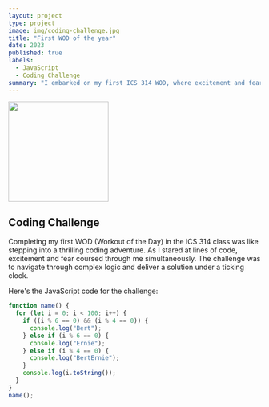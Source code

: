 ```yaml
---
layout: project
type: project
image: img/coding-challenge.jpg
title: "First WOD of the year"
date: 2023
published: true
labels:
  - JavaScript
  - Coding Challenge
summary: "I embarked on my first ICS 314 WOD, where excitement and fear danced hand in hand."
---
```

<div class="text-center p-4">
  <img width="200px" src="LINK_TO_YOUR_PHOTO_HERE" class="img-thumbnail">
</div>

## Coding Challenge

Completing my first WOD (Workout of the Day) in the ICS 314 class was like stepping into a thrilling coding adventure. As I stared at lines of code, excitement and fear coursed through me simultaneously. The challenge was to navigate through complex logic and deliver a solution under a ticking clock.

Here's the JavaScript code for the challenge:

```javascript
function name() {
  for (let i = 0; i < 100; i++) {
    if ((i % 6 == 0) && (i % 4 == 0)) {
      console.log("Bert");
    } else if (i % 6 == 0) {
      console.log("Ernie");
    } else if (i % 4 == 0) {
      console.log("BertErnie");
    }
    console.log(i.toString());
  }
}
name();

